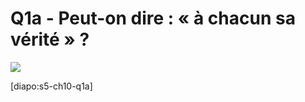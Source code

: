 # Q1a - Peut-on dire : « à chacun sa vérité » ?

![](https://www.babelio.com/couv/CVT_CVT_chacun-sa-verite_6564.jpg)

[diapo:s5-ch10-q1a]